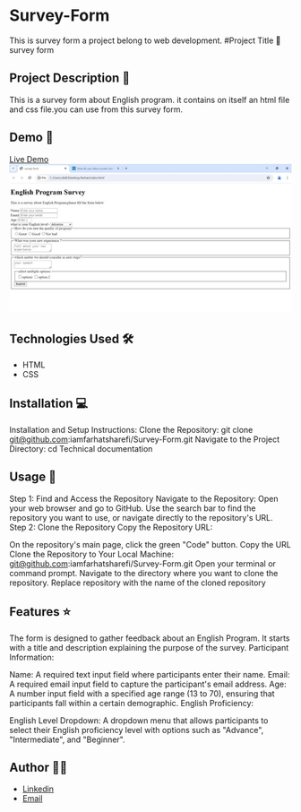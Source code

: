# Survey-Form
This is survey form a project belong to web development.
#Project Title 🚀
survey form

## Project Description 📝

This is a survey form about English program. it contains on itself an html file and css file.you can use from this survey form.

## Demo 📸
 [Live Demo](https://iamfarhatsharefi.github.io/Survey-Form/)
![Screenshot](./WhatsApp%20Image%202024-06-02%20at%2010.08.09_1a59190d.jpg)


## Technologies Used 🛠️


- HTML
- CSS

## Installation 💻
Installation and Setup Instructions:
Clone the Repository:
git clone git@github.com:iamfarhatsharefi/Survey-Form.git
Navigate to the Project Directory:
cd Technical documentation

## Usage 🎯

Step 1: Find and Access the Repository
Navigate to the Repository:
Open your web browser and go to GitHub.
Use the search bar to find the repository you want to use, or navigate directly to the repository's URL.
Step 2: Clone the Repository
Copy the Repository URL:

On the repository's main page, click the green "Code" button.
Copy the URL 
Clone the Repository to Your Local Machine:
git@github.com:iamfarhatsharefi/Survey-Form.git
Open your terminal or command prompt.
Navigate to the directory where you want to clone the repository.
Replace repository with the name of the cloned repository

## Features ⭐
The form is designed to gather feedback about an English Program. It starts with a title and description explaining the purpose of the survey.
Participant Information:

Name: A required text input field where participants enter their name.
Email: A required email input field to capture the participant's email address.
Age: A number input field with a specified age range (13 to 70), ensuring that participants fall within a certain demographic.
English Proficiency:

English Level Dropdown: A dropdown menu that allows participants to select their English proficiency level with options such as "Advance", "Intermediate", and "Beginner".


## Author 👩‍💻
- [Linkedin](https://www.linkedin.com/in/farhat-sharefi-13a101309?utm_source=share&utm_campaign=share_via&utm_content=profile&utm_medium=android_app)
- [Email](sharefifarhat@gmail.com)